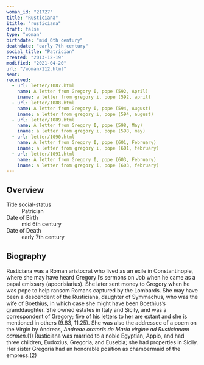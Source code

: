 ```yaml
---
woman_id: "21727"
title: "Rusticiana"
ititle: "rusticiana"
draft: false
type: "woman"
birthdate: "mid 6th century"
deathdate: "early 7th century"
social_title: "Patrician"
created: "2013-12-19"
modified: "2021-04-20"
url: "/woman/112.html"
sent:
received:
  - url: letter/1087.html
    name: A letter from Gregory I, pope (592, April)
    iname: a letter from gregory i, pope (592, april)
  - url: letter/1088.html
    name: A letter from Gregory I, pope (594, August)
    iname: a letter from gregory i, pope (594, august)
  - url: letter/1089.html
    name: A letter from Gregory I, pope (598, May)
    iname: a letter from gregory i, pope (598, may)
  - url: letter/1090.html
    name: A letter from Gregory I, pope (601, February)
    iname: a letter from gregory i, pope (601, february)
  - url: letter/1091.html
    name: A letter from Gregory I, pope (603, February)
    iname: a letter from gregory i, pope (603, february)
---
```

<h2 class="mt-4">Overview</h2><dt>Title social-status</dt><dd>Patrician</dd><dt>Date of Birth</dt><dd>mid 6th century</dd><dt>Date of Death</dt><dd>early 7th century</dd><h2 class="mt-4">Biography</h2><p>Rusticiana was a Roman aristocrat who lived as an exile in Constantinople, where she may have heard Gregory I’s sermons on Job when he came as a papal emissary (apocrisiarius). She later sent money to Gregory when he was pope to help ransom Romans captured by the Lombards. She may have been a descendent of the Rusticiana, daughter of Symmachus, who was the wife of Boethius, in which case she might have been Boethius’s granddaughter. She owned estates in Italy and Sicily, and was a correspondent of Gregory; five of his letters to her are extant and she is mentioned in others (9.83, 11.25). She was also the addressee of a poem on the Virgin by Andreas, <em>Andreae oratoris de Maria virgine ad Rusticianam carmen.</em>(1) Rusticiana was married to a noble Egyptian, Appio, and had three children, Eudoxius, Gregoria, and Eusebia; she had properties in Sicily. Her sister Gregoria had an honorable position as chambermaid of the empress.(2)</p>